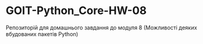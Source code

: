 # GOIT-Python_Core-HW-08
Репозиторій для домашнього завдання до модуля 8 (Можливості деяких вбудованих пакетів Python)
